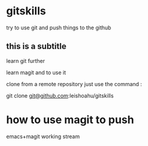 # gitskills
 try to use git and push things to the github

## this is a subtitle

learn git further

learn magit and to use it


clone from a remote repository just use the command :

git clone git@github.com:leishoahu/gitskills


# how to use magit to push

emacs+magit working stream
